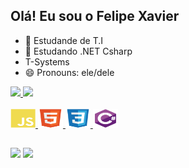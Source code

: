 ## Olá! Eu sou o Felipe Xavier

- 🔭 Estudande de T.I 
- 🌱 Estudando .NET Csharp
- T-Systems
- 😄 Pronouns: ele/dele

<div>
  <a href="https://github.com/FelipeCXavier">
    <img height="180em" src="https://github-readme-stats.vercel.app/api?username=FelipeCXavier&show_icons=true&theme=blue-green&include_all_commits=true&count_private=true"/>
    <img height="180em" src="https://github-readme-stats.vercel.app/api/top-langs/?username=FelipeCXavier&layout=compact&langs_count=16&theme=blue-green"/>
</div>

<div style="display: inline_block"><br>
  <img align="center alt="Felipe-Js" height="30" width="40" src="https://raw.githubusercontent.com/devicons/devicon/master/icons/javascript/javascript-plain.svg">
  <img align="center alt="Felipe-HTML" height="30" width="40" src="https://raw.githubusercontent.com/devicons/devicon/master/icons/html5/html5-original.svg">
  <img align="center alt="Felipe-CSS" height="30" width="40" src="https://raw.githubusercontent.com/devicons/devicon/master/icons/css3/css3-original.svg">
  <img align="center alt="Felipe-Csharp" height="30" width="40" src="https://raw.githubusercontent.com/devicons/devicon/master/icons/csharp/csharp-original.svg">
</div>

## 

<div>
  <a href = "mailto:felipedexavier18@gmail.com"><img src="https://img.shields.io/badge/Gmail-D14836?style=for-the-badge&logo=gmail&logoColor=white" target="_blank"></a>
  <a href="https://www.linkedin.com/in/felipexavier2/" target="_blank"><img src="https://img.shields.io/badge/-LinkedIn-%230077B5?style=for-the-badge&logo=linkedin&logoColor=white" target="_blank"></a>
</div>
